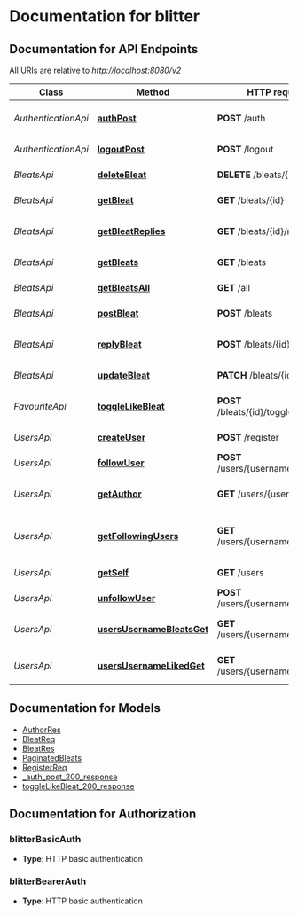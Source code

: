 # Documentation for blitter

<a name="documentation-for-api-endpoints"></a>
## Documentation for API Endpoints

All URIs are relative to *http://localhost:8080/v2*

| Class | Method | HTTP request | Description |
|------------ | ------------- | ------------- | -------------|
| *AuthenticationApi* | [**authPost**](Apis/AuthenticationApi.md#authpost) | **POST** /auth | Returns the JWT once authenticated |
*AuthenticationApi* | [**logoutPost**](Apis/AuthenticationApi.md#logoutpost) | **POST** /logout | Logs user out of the server |
| *BleatsApi* | [**deleteBleat**](Apis/BleatsApi.md#deletebleat) | **DELETE** /bleats/{id} | Delete a bleat by id |
*BleatsApi* | [**getBleat**](Apis/BleatsApi.md#getbleat) | **GET** /bleats/{id} | Get a bleat by id |
*BleatsApi* | [**getBleatReplies**](Apis/BleatsApi.md#getbleatreplies) | **GET** /bleats/{id}/reply | Get a list of replies to a bleat by id |
*BleatsApi* | [**getBleats**](Apis/BleatsApi.md#getbleats) | **GET** /bleats | Get a list of bleats |
*BleatsApi* | [**getBleatsAll**](Apis/BleatsApi.md#getbleatsall) | **GET** /all | Get a list of bleats |
*BleatsApi* | [**postBleat**](Apis/BleatsApi.md#postbleat) | **POST** /bleats | Creates a new bleat |
*BleatsApi* | [**replyBleat**](Apis/BleatsApi.md#replybleat) | **POST** /bleats/{id}/reply | Post a reply to a bleat by id |
*BleatsApi* | [**updateBleat**](Apis/BleatsApi.md#updatebleat) | **PATCH** /bleats/{id} | Update a bleat by id |
| *FavouriteApi* | [**toggleLikeBleat**](Apis/FavouriteApi.md#togglelikebleat) | **POST** /bleats/{id}/toggleLike | Toggle the like for a bleat by id |
| *UsersApi* | [**createUser**](Apis/UsersApi.md#createuser) | **POST** /register | Creates a new user |
*UsersApi* | [**followUser**](Apis/UsersApi.md#followuser) | **POST** /users/{username}/follow | Follow a user |
*UsersApi* | [**getAuthor**](Apis/UsersApi.md#getauthor) | **GET** /users/{username} | returns a specific author |
*UsersApi* | [**getFollowingUsers**](Apis/UsersApi.md#getfollowingusers) | **GET** /users/{username}/following | Get list of users the user is following |
*UsersApi* | [**getSelf**](Apis/UsersApi.md#getself) | **GET** /users | returns the current user |
*UsersApi* | [**unfollowUser**](Apis/UsersApi.md#unfollowuser) | **POST** /users/{username}/unfollow | Unfollow a user |
*UsersApi* | [**usersUsernameBleatsGet**](Apis/UsersApi.md#usersusernamebleatsget) | **GET** /users/{username}/bleats | Get a list of bleats posted by user |
*UsersApi* | [**usersUsernameLikedGet**](Apis/UsersApi.md#usersusernamelikedget) | **GET** /users/{username}/liked | Get a list of bleats liked by user |


<a name="documentation-for-models"></a>
## Documentation for Models

 - [AuthorRes](./Models/AuthorRes.md)
 - [BleatReq](./Models/BleatReq.md)
 - [BleatRes](./Models/BleatRes.md)
 - [PaginatedBleats](./Models/PaginatedBleats.md)
 - [RegisterReq](./Models/RegisterReq.md)
 - [_auth_post_200_response](./Models/_auth_post_200_response.md)
 - [toggleLikeBleat_200_response](./Models/toggleLikeBleat_200_response.md)


<a name="documentation-for-authorization"></a>
## Documentation for Authorization

<a name="blitterBasicAuth"></a>
### blitterBasicAuth

- **Type**: HTTP basic authentication

<a name="blitterBearerAuth"></a>
### blitterBearerAuth

- **Type**: HTTP basic authentication


